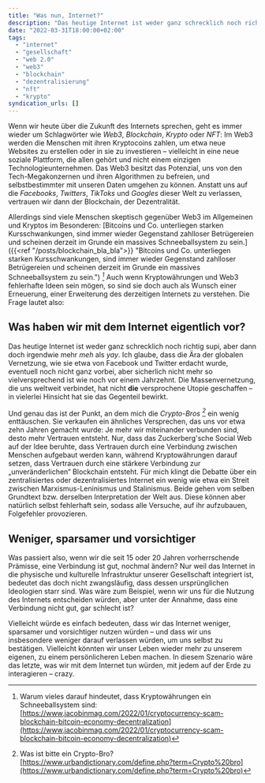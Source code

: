 ```yaml
---
title: "Was nun, Internet?"
description: "Das heutige Internet ist weder ganz schrecklich noch richtig supi, aber dann doch irgendwie mehr meh als yay."
date: "2022-03-31T18:00:00+02:00"
tags: 
  - "internet"
  - "gesellschaft"
  - "web 2.0"
  - "web3"
  - "blockchain"
  - "dezentralisierung"
  - "nft"
  - "krypto"
syndication_urls: []
---
```

Wenn wir heute über die Zukunft des Internets sprechen, geht es immer wieder um Schlagwörter wie _Web3_, _Blockchain_, _Krypto_ oder _NFT_: Im Web3 werden die Menschen mit ihren Kryptocoins zahlen, um etwa neue Websites zu erstellen oder in sie zu investieren – vielleicht in eine neue soziale Plattform, die allen gehört und nicht einem einzigen Technologieunternehmen. Das Web3 besitzt das Potenzial, uns von den Tech-Megakonzernen und ihren Algorithmen zu befreien, und selbstbestimmter mit unseren Daten umgehen zu können. Anstatt uns auf die _Facebooks_, _Twitters_, _TikToks_ und _Googles_ dieser Welt zu verlassen, vertrauen wir dann der Blockchain, der Dezentralität.

Allerdings sind viele Menschen skeptisch gegenüber Web3 im Allgemeinen und Kryptos im Besonderen: [Bitcoins und Co. unterliegen starken Kursschwankungen, sind immer wieder Gegenstand zahlloser Betrügereien und scheinen derzeit im Grunde ein massives Schneeballsystem zu sein.]({{<ref "/posts/blockchain_bla_bla">}} "Bitcoins und Co. unterliegen starken Kursschwankungen, sind immer wieder Gegenstand zahlloser Betrügereien und scheinen derzeit im Grunde ein massives Schneeballsystem zu sein.") <cite>[^1]</cite> Auch wenn Kryptowährungen und Web3 fehlerhafte Ideen sein mögen, so sind sie doch auch als Wunsch einer Erneuerung, einer Erweiterung des derzeitigen Internets zu verstehen. Die Frage lautet also: 

## Was haben wir mit dem Internet eigentlich vor?

[^1]: Warum vieles darauf hindeutet, dass Kryptowährungen ein Schneeballsystem sind: [https://www.jacobinmag.com/2022/01/cryptocurrency-scam-blockchain-bitcoin-economy-decentralization](https://www.jacobinmag.com/2022/01/cryptocurrency-scam-blockchain-bitcoin-economy-decentralization)

Das heutige Internet ist weder ganz schrecklich noch richtig supi, aber dann doch irgendwie mehr _meh_ als _yay_. Ich glaube, dass die Ära der globalen Vernetzung, wie sie etwa von Facebook und Twitter erdacht wurde, eventuell noch nicht ganz vorbei, aber sicherlich nicht mehr so vielversprechend ist wie noch vor einem Jahrzehnt. Die Massenvernetzung, die uns weltweit verbindet, hat nicht **die** versprochene Utopie geschaffen – in vielerlei Hinsicht hat sie das Gegenteil bewirkt.

Und genau das ist der Punkt, an dem mich die _Crypto-Bros_ <cite>[^2]</cite> ein wenig enttäuschen. Sie verkaufen ein ähnliches Versprechen, das uns vor etwa zehn Jahren gemacht wurde: Je mehr wir miteinander verbunden sind, desto mehr Vertrauen entsteht. Nur, dass das Zuckerberg'sche Social Web auf der Idee beruhte, dass Vertrauen durch eine Verbindung zwischen Menschen aufgebaut werden kann, während Kryptowährungen darauf setzen, dass Vertrauen durch eine stärkere Verbindung zur „unveränderlichen“ Blockchain entsteht. Für mich klingt die Debatte über ein zentralisiertes oder dezentralisiertes Internet ein wenig wie etwa ein Streit zwischen Marxismus-Leninismus und Stalinismus. Beide gehen vom selben Grundtext bzw. derselben Interpretation der Welt aus. Diese können aber natürlich selbst fehlerhaft sein, sodass alle Versuche, auf ihr aufzubauen, Folgefehler provozieren.

[^2]: Was ist bitte ein Crypto-Bro? [https://www.urbandictionary.com/define.php?term=Crypto%20bro](https://www.urbandictionary.com/define.php?term=Crypto%20bro)

## Weniger, sparsamer und vorsichtiger

Was passiert also, wenn wir die seit 15 oder 20 Jahren vorherrschende Prämisse, eine Verbindung ist gut, nochmal ändern? Nur weil das Internet in die physische und kulturelle Infrastruktur unserer Gesellschaft integriert ist, bedeutet das doch nicht zwangsläufig, dass dessen ursprünglichen Ideologien starr sind. Was wäre zum Beispiel, wenn wir uns für die Nutzung des Internets entscheiden würden, aber unter der Annahme, dass eine Verbindung nicht gut, gar schlecht ist?

Vielleicht würde es einfach bedeuten, dass wir das Internet weniger, sparsamer und vorsichtiger nutzen würden – und dass wir uns insbesondere weniger darauf verlassen würden, um uns selbst zu bestätigen. Vielleicht könnten wir unser Leben wieder mehr zu unserem eigenen, zu einem persönlicheren Leben machen. In diesem Szenario wäre das letzte, was wir mit dem Internet tun würden, mit jedem auf der Erde zu interagieren – crazy.